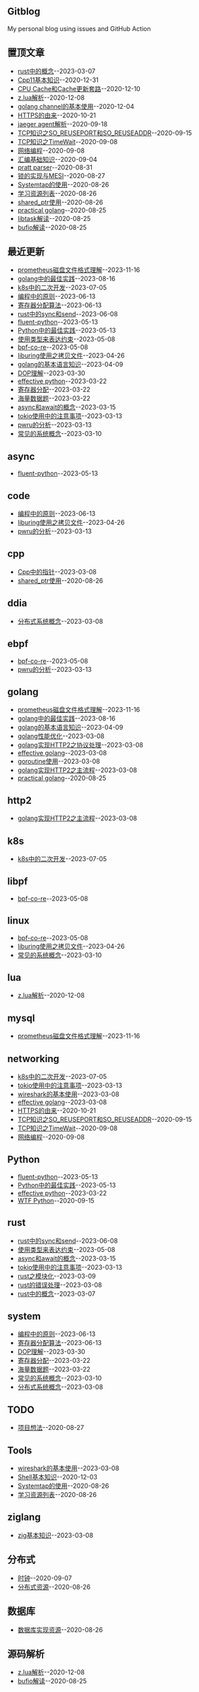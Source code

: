 ## Gitblog
My personal blog using issues and GitHub Action

## 置顶文章
- [rust中的概念](https://github.com/BruceChen7/gitblog/issues/31)--2023-03-07
- [Cpp11基本知识](https://github.com/BruceChen7/gitblog/issues/30)--2020-12-31
- [CPU Cache和Cache更新套路](https://github.com/BruceChen7/gitblog/issues/29)--2020-12-10
- [z.lua解析](https://github.com/BruceChen7/gitblog/issues/28)--2020-12-08
- [golang channel的基本使用](https://github.com/BruceChen7/gitblog/issues/27)--2020-12-04
- [HTTPS的由来](https://github.com/BruceChen7/gitblog/issues/25)--2020-10-21
- [jaeger agent解析](https://github.com/BruceChen7/gitblog/issues/24)--2020-09-18
- [TCP知识之SO_REUSEPORT和SO_REUSEADDR](https://github.com/BruceChen7/gitblog/issues/22)--2020-09-15
- [TCP知识之TimeWait](https://github.com/BruceChen7/gitblog/issues/21)--2020-09-08
- [网络编程](https://github.com/BruceChen7/gitblog/issues/20)--2020-09-08
- [汇编基础知识](https://github.com/BruceChen7/gitblog/issues/18)--2020-09-04
- [pratt parser](https://github.com/BruceChen7/gitblog/issues/17)--2020-08-31
- [锁的实现与MESI](https://github.com/BruceChen7/gitblog/issues/13)--2020-08-27
- [Systemtap的使用](https://github.com/BruceChen7/gitblog/issues/11)--2020-08-26
- [学习资源列表](https://github.com/BruceChen7/gitblog/issues/10)--2020-08-26
- [shared_ptr使用](https://github.com/BruceChen7/gitblog/issues/9)--2020-08-26
- [practical golang](https://github.com/BruceChen7/gitblog/issues/6)--2020-08-25
- [libtask解读](https://github.com/BruceChen7/gitblog/issues/5)--2020-08-25
- [bufio解读](https://github.com/BruceChen7/gitblog/issues/4)--2020-08-25
## 最近更新
- [prometheus磁盘文件格式理解](https://github.com/BruceChen7/gitblog/issues/77)--2023-11-16
- [golang中的最佳实践](https://github.com/BruceChen7/gitblog/issues/76)--2023-08-16
- [k8s中的二次开发](https://github.com/BruceChen7/gitblog/issues/74)--2023-07-05
- [编程中的原则](https://github.com/BruceChen7/gitblog/issues/73)--2023-06-13
- [寄存器分配算法](https://github.com/BruceChen7/gitblog/issues/72)--2023-06-13
- [rust中的sync和send](https://github.com/BruceChen7/gitblog/issues/71)--2023-06-08
- [fluent-python](https://github.com/BruceChen7/gitblog/issues/69)--2023-05-13
- [Python中的最佳实践](https://github.com/BruceChen7/gitblog/issues/68)--2023-05-13
- [使用类型来表达约束](https://github.com/BruceChen7/gitblog/issues/66)--2023-05-08
- [bpf-co-re](https://github.com/BruceChen7/gitblog/issues/65)--2023-05-08
- [liburing使用之拷贝文件](https://github.com/BruceChen7/gitblog/issues/64)--2023-04-26
- [golang的基本语言知识](https://github.com/BruceChen7/gitblog/issues/62)--2023-04-09
- [DOP理解](https://github.com/BruceChen7/gitblog/issues/61)--2023-03-30
- [effective python](https://github.com/BruceChen7/gitblog/issues/60)--2023-03-22
- [寄存器分配](https://github.com/BruceChen7/gitblog/issues/59)--2023-03-22
- [海量数据题](https://github.com/BruceChen7/gitblog/issues/58)--2023-03-22
- [async和await的概念](https://github.com/BruceChen7/gitblog/issues/55)--2023-03-15
- [tokio使用中的注意事项](https://github.com/BruceChen7/gitblog/issues/53)--2023-03-13
- [pwru的分析](https://github.com/BruceChen7/gitblog/issues/52)--2023-03-13
- [常见的系统概念](https://github.com/BruceChen7/gitblog/issues/51)--2023-03-10
## async
- [fluent-python](https://github.com/BruceChen7/gitblog/issues/69)--2023-05-13
## code
- [编程中的原则](https://github.com/BruceChen7/gitblog/issues/73)--2023-06-13
- [liburing使用之拷贝文件](https://github.com/BruceChen7/gitblog/issues/64)--2023-04-26
- [pwru的分析](https://github.com/BruceChen7/gitblog/issues/52)--2023-03-13
## cpp
- [Cpp中的指针](https://github.com/BruceChen7/gitblog/issues/35)--2023-03-08
- [shared_ptr使用](https://github.com/BruceChen7/gitblog/issues/9)--2020-08-26
## ddia
- [分布式系统概念](https://github.com/BruceChen7/gitblog/issues/38)--2023-03-08
## ebpf
- [bpf-co-re](https://github.com/BruceChen7/gitblog/issues/65)--2023-05-08
- [pwru的分析](https://github.com/BruceChen7/gitblog/issues/52)--2023-03-13
## golang
- [prometheus磁盘文件格式理解](https://github.com/BruceChen7/gitblog/issues/77)--2023-11-16
- [golang中的最佳实践](https://github.com/BruceChen7/gitblog/issues/76)--2023-08-16
- [golang的基本语言知识](https://github.com/BruceChen7/gitblog/issues/62)--2023-04-09
- [golang性能优化](https://github.com/BruceChen7/gitblog/issues/47)--2023-03-08
- [golang实现HTTP2之协议处理](https://github.com/BruceChen7/gitblog/issues/46)--2023-03-08
- [effective golang](https://github.com/BruceChen7/gitblog/issues/45)--2023-03-08
- [goroutine使用](https://github.com/BruceChen7/gitblog/issues/43)--2023-03-08
- [golang实现HTTP2之主流程](https://github.com/BruceChen7/gitblog/issues/42)--2023-03-08
- [practical golang](https://github.com/BruceChen7/gitblog/issues/6)--2020-08-25
## http2
- [golang实现HTTP2之主流程](https://github.com/BruceChen7/gitblog/issues/42)--2023-03-08
## k8s
- [k8s中的二次开发](https://github.com/BruceChen7/gitblog/issues/74)--2023-07-05
## libpf
- [bpf-co-re](https://github.com/BruceChen7/gitblog/issues/65)--2023-05-08
## linux
- [bpf-co-re](https://github.com/BruceChen7/gitblog/issues/65)--2023-05-08
- [liburing使用之拷贝文件](https://github.com/BruceChen7/gitblog/issues/64)--2023-04-26
- [常见的系统概念](https://github.com/BruceChen7/gitblog/issues/51)--2023-03-10
## lua
- [z.lua解析](https://github.com/BruceChen7/gitblog/issues/28)--2020-12-08
## mysql
- [prometheus磁盘文件格式理解](https://github.com/BruceChen7/gitblog/issues/77)--2023-11-16
## networking
- [k8s中的二次开发](https://github.com/BruceChen7/gitblog/issues/74)--2023-07-05
- [tokio使用中的注意事项](https://github.com/BruceChen7/gitblog/issues/53)--2023-03-13
- [wireshark的基本使用](https://github.com/BruceChen7/gitblog/issues/49)--2023-03-08
- [effective golang](https://github.com/BruceChen7/gitblog/issues/45)--2023-03-08
- [HTTPS的由来](https://github.com/BruceChen7/gitblog/issues/25)--2020-10-21
- [TCP知识之SO_REUSEPORT和SO_REUSEADDR](https://github.com/BruceChen7/gitblog/issues/22)--2020-09-15
- [TCP知识之TimeWait](https://github.com/BruceChen7/gitblog/issues/21)--2020-09-08
- [网络编程](https://github.com/BruceChen7/gitblog/issues/20)--2020-09-08
## Python
- [fluent-python](https://github.com/BruceChen7/gitblog/issues/69)--2023-05-13
- [Python中的最佳实践](https://github.com/BruceChen7/gitblog/issues/68)--2023-05-13
- [effective python](https://github.com/BruceChen7/gitblog/issues/60)--2023-03-22
- [WTF Python](https://github.com/BruceChen7/gitblog/issues/23)--2020-09-15
## rust
- [rust中的sync和send](https://github.com/BruceChen7/gitblog/issues/71)--2023-06-08
- [使用类型来表达约束](https://github.com/BruceChen7/gitblog/issues/66)--2023-05-08
- [async和await的概念](https://github.com/BruceChen7/gitblog/issues/55)--2023-03-15
- [tokio使用中的注意事项](https://github.com/BruceChen7/gitblog/issues/53)--2023-03-13
- [rust之模块化](https://github.com/BruceChen7/gitblog/issues/50)--2023-03-09
- [rust的错误处理](https://github.com/BruceChen7/gitblog/issues/48)--2023-03-08
- [rust中的概念](https://github.com/BruceChen7/gitblog/issues/31)--2023-03-07
## system
- [编程中的原则](https://github.com/BruceChen7/gitblog/issues/73)--2023-06-13
- [寄存器分配算法](https://github.com/BruceChen7/gitblog/issues/72)--2023-06-13
- [DOP理解](https://github.com/BruceChen7/gitblog/issues/61)--2023-03-30
- [寄存器分配](https://github.com/BruceChen7/gitblog/issues/59)--2023-03-22
- [海量数据题](https://github.com/BruceChen7/gitblog/issues/58)--2023-03-22
- [常见的系统概念](https://github.com/BruceChen7/gitblog/issues/51)--2023-03-10
- [分布式系统概念](https://github.com/BruceChen7/gitblog/issues/38)--2023-03-08
## TODO
- [项目想法](https://github.com/BruceChen7/gitblog/issues/14)--2020-08-27
## Tools
- [wireshark的基本使用](https://github.com/BruceChen7/gitblog/issues/49)--2023-03-08
- [Shell基本知识](https://github.com/BruceChen7/gitblog/issues/26)--2020-12-03
- [Systemtap的使用](https://github.com/BruceChen7/gitblog/issues/11)--2020-08-26
- [学习资源列表](https://github.com/BruceChen7/gitblog/issues/10)--2020-08-26
## ziglang
- [zig基本知识](https://github.com/BruceChen7/gitblog/issues/40)--2023-03-08
## 分布式
- [时钟](https://github.com/BruceChen7/gitblog/issues/19)--2020-09-07
- [分布式资源](https://github.com/BruceChen7/gitblog/issues/8)--2020-08-26
## 数据库
- [数据库实现资源](https://github.com/BruceChen7/gitblog/issues/12)--2020-08-26
## 源码解析
- [z.lua解析](https://github.com/BruceChen7/gitblog/issues/28)--2020-12-08
- [bufio解读](https://github.com/BruceChen7/gitblog/issues/4)--2020-08-25
